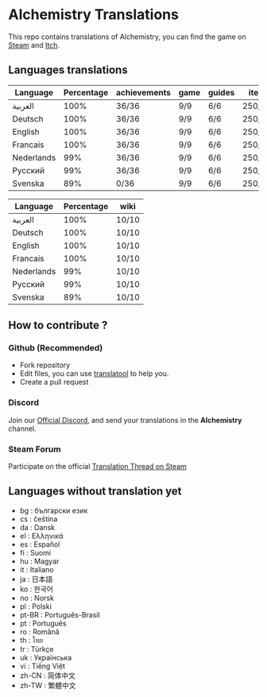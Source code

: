 # Alchemistry Translations

This repo contains translations of Alchemistry, you can find the game on [Steam](https://store.steampowered.com/app/1730540/Alchemistry/) and [Itch](https://elanis.itch.io/alchemistry).

## Languages translations

 |	Language |	Percentage |	achievements |	game |	guides |	items |	store |	ui |
 |	--- |	--- |	--- |	--- |	--- |	--- |	--- |	--- |
 |	العربية |	100% |	36/36 |	9/9 |	6/6 |	250/250 |	3/3 |	50/50 |
 |	Deutsch |	100% |	36/36 |	9/9 |	6/6 |	250/250 |	3/3 |	50/50 |
 |	English |	100% |	36/36 |	9/9 |	6/6 |	250/250 |	3/3 |	50/50 |
 |	Francais |	100% |	36/36 |	9/9 |	6/6 |	250/250 |	3/3 |	50/50 |
 |	Nederlands |	99% |	36/36 |	9/9 |	6/6 |	250/250 |	0/3 |	50/50 |
 |	Русский |	99% |	36/36 |	9/9 |	6/6 |	250/250 |	0/3 |	50/50 |
 |	Svenska |	89% |	0/36 |	9/9 |	6/6 |	250/250 |	0/3 |	50/50 |


 |	Language |	Percentage |	wiki |
 |	--- |	--- |	--- |
 |	العربية |	100% |	10/10 |
 |	Deutsch |	100% |	10/10 |
 |	English |	100% |	10/10 |
 |	Francais |	100% |	10/10 |
 |	Nederlands |	99% |	10/10 |
 |	Русский |	99% |	10/10 |
 |	Svenska |	89% |	10/10 |


## How to contribute ?

### Github (Recommended)

- Fork repository
- Edit files, you can use [translatool](https://github.com/Dysnomia-studio/translatool) to help you.
- Create a pull request

### Discord

Join our [Official Discord](https://discord.gg/c8aARey), and send your translations in the **Alchemistry** channel.

### Steam Forum

Participate on the official [Translation Thread on Steam](https://steamcommunity.com/app/1730540/discussions/0/5250637856236335523/)

## Languages without translation yet
- bg : български език
- cs : čeština
- da : Dansk
- el : Ελληνικά
- es : Español
- fi : Suomi
- hu : Magyar
- it : Italiano
- ja : 日本語
- ko : 한국어
- no : Norsk
- pl : Polski
- pt-BR : Português-Brasil
- pt : Português
- ro : Română
- th : ไทย
- tr : Türkçe
- uk : Українська
- vi : Tiếng Việt
- zh-CN : 简体中文
- zh-TW : 繁體中文
